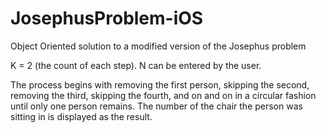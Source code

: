 # JosephusProblem-iOS

Object Oriented solution to a modified version of the Josephus problem

K = 2 (the count of each step). N can be entered by the user.

The process begins with removing the first person, skipping the second, removing the third, skipping the fourth,
and on and on in a circular fashion until only one person remains. The number of the chair the person was sitting in
is displayed as the result.
